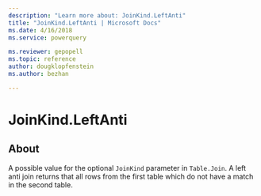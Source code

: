```yaml
---
description: "Learn more about: JoinKind.LeftAnti"
title: "JoinKind.LeftAnti | Microsoft Docs"
ms.date: 4/16/2018
ms.service: powerquery

ms.reviewer: gepopell
ms.topic: reference
author: dougklopfenstein
ms.author: bezhan

---
```

# JoinKind.LeftAnti
## About
A possible value for the optional `JoinKind` parameter in `Table.Join`. A left anti join returns that all rows from the first table which do not have a match in the second table.

